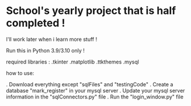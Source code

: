 # School's yearly project that is half completed !

I'll work later when i learn more stuff !

Run this in Python 3.9/3.10 only !

required libraries : 
  .tkinter
  .matplotlib
  .ttkthemes
  .mysql
  
 how to use:
 
 . Download everything except "sqlFiles" and "testingCode"
 . Create a database "mark_register" in your mysql server
 . Update your mysql server information in the "sqlConnectors.py" file
 . Run the "login_window.py" file
